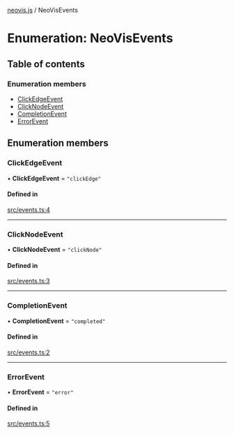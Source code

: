 [neovis.js](../README.md) / NeoVisEvents

# Enumeration: NeoVisEvents

## Table of contents

### Enumeration members

- [ClickEdgeEvent](NeoVisEvents.md#clickedgeevent)
- [ClickNodeEvent](NeoVisEvents.md#clicknodeevent)
- [CompletionEvent](NeoVisEvents.md#completionevent)
- [ErrorEvent](NeoVisEvents.md#errorevent)

## Enumeration members

### ClickEdgeEvent

• **ClickEdgeEvent** = `"clickEdge"`

#### Defined in

[src/events.ts:4](https://github.com/thebestnom/neovis.js/blob/710afe0/src/events.ts#L4)

___

### ClickNodeEvent

• **ClickNodeEvent** = `"clickNode"`

#### Defined in

[src/events.ts:3](https://github.com/thebestnom/neovis.js/blob/710afe0/src/events.ts#L3)

___

### CompletionEvent

• **CompletionEvent** = `"completed"`

#### Defined in

[src/events.ts:2](https://github.com/thebestnom/neovis.js/blob/710afe0/src/events.ts#L2)

___

### ErrorEvent

• **ErrorEvent** = `"error"`

#### Defined in

[src/events.ts:5](https://github.com/thebestnom/neovis.js/blob/710afe0/src/events.ts#L5)
